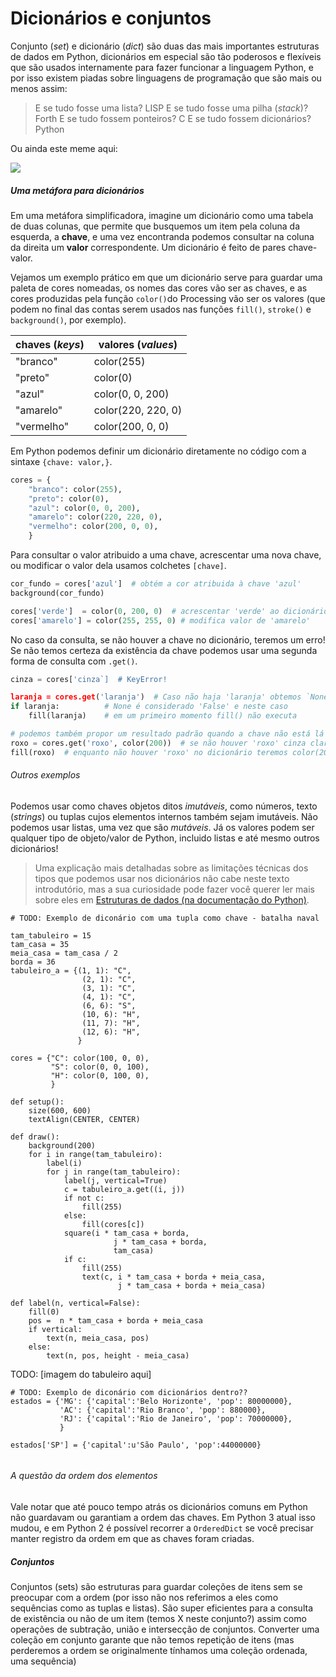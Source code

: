 # Dicionários e conjuntos

Conjunto (*set*) e dicionário (*dict*) são duas das mais importantes estruturas de dados em Python, dicionários em especial são tão poderosos e flexíveis que são usados internamente para fazer funcionar a linguagem Python, e por isso existem piadas sobre linguagens de programação que são mais ou menos assim:

> E se tudo fosse uma lista? LISP
> E se tudo fosse uma pilha (*stack*)? Forth
> E se tudo fossem ponteiros? C
> E se tudo fossem dicionários? Python

Ou ainda este meme aqui:

![](https://pbs.twimg.com/media/EelzOpCX0AAIeYV?format=png&name=small)

##### Uma metáfora para dicionários

Em uma metáfora simplificadora, imagine um dicionário como uma tabela de duas colunas, que permite que busquemos um item pela coluna da esquerda, a **chave**, e uma vez encontranda podemos consultar na coluna da direita um **valor** correspondente. Um dicionário é feito de pares chave-valor. 

Vejamos um exemplo prático em que um dicionário serve para guardar uma paleta de cores nomeadas, os nomes das cores vão ser as chaves, e as cores produzidas pela função `color()`do Processing vão ser os valores (que podem no final das contas serem usados nas funções `fill()`, `stroke()` e `background()`, por exemplo).

| chaves (*keys*) | valores (*values*) |
| --------------- | ------------------ |
| "branco"        | color(255)         |
| "preto"         | color(0)           |
| "azul"          | color(0, 0, 200)   |
| "amarelo"       | color(220, 220, 0) |
| "vermelho"      | color(200, 0, 0)   |

Em Python podemos definir um dicionário diretamente no código com a sintaxe `{chave: valor,}`.

```python
cores = {
    "branco": color(255),
    "preto": color(0),
    "azul": color(0, 0, 200), 
    "amarelo": color(220, 220, 0),
    "vermelho": color(200, 0, 0),
    }
```

Para consultar o valor atribuido a uma chave, acrescentar uma nova chave, ou modificar o valor dela usamos colchetes `[chave]`.

```python
cor_fundo = cores['azul']  # obtém a cor atribuida à chave 'azul'
background(cor_fundo)

cores['verde']  = color(0, 200, 0)  # acrescentar 'verde' ao dicionário
cores['amarelo'] = color(255, 255, 0) # modifica valor de 'amarelo'
```

No caso da consulta, se não houver a chave no dicionário, teremos um erro! Se não temos certeza da existência da chave podemos usar uma segunda forma de consulta com `.get()`.

```python
cinza = cores['cinza`]  # KeyError!

laranja = cores.get('laranja')  # Caso não haja 'laranja' obtemos `None`
if laranja:          # None é considerado 'False' e neste caso
    fill(laranja)    # em um primeiro momento fill() não executa

# podemos também propor um resultado padrão quando a chave não está lá
roxo = cores.get('roxo', color(200))  # se não houver 'roxo' cinza claro
fill(roxo)  # enquanto não houver 'roxo' no dicionário teremos color(200)
```

###### Outros exemplos

Podemos usar como chaves objetos ditos *imutáveis*, como números, texto (*strings*) ou tuplas cujos elementos internos também sejam imutáveis. Não podemos usar listas, uma vez que são *mutáveis*. Já os valores podem ser qualquer tipo de objeto/valor de Python, incluido listas e até mesmo outros dicionários!

> Uma explicação mais detalhadas sobre as limitações técnicas dos tipos que podemos usar nos dicionários não cabe neste texto introdutório, mas a sua curiosidade pode fazer você querer ler mais sobre eles em [Estruturas de dados (na documentação do Python)](https://docs.python.org/pt-br/3/tutorial/datastructures.html#dictionaries).

```
# TODO: Exemplo de diconário com uma tupla como chave - batalha naval

tam_tabuleiro = 15
tam_casa = 35
meia_casa = tam_casa / 2
borda = 36
tabuleiro_a = {(1, 1): "C",
                (2, 1): "C",
                (3, 1): "C",
                (4, 1): "C",
                (6, 6): "S",
                (10, 6): "H",
                (11, 7): "H",
                (12, 6): "H",
               }

cores = {"C": color(100, 0, 0),
         "S": color(0, 0, 100),
         "H": color(0, 100, 0),
         }

def setup():
    size(600, 600)
    textAlign(CENTER, CENTER)
    
def draw():
    background(200)
    for i in range(tam_tabuleiro):
        label(i)
        for j in range(tam_tabuleiro):
            label(j, vertical=True)
            c = tabuleiro_a.get((i, j))
            if not c:
                fill(255)
            else:
                fill(cores[c])
            square(i * tam_casa + borda, 
                       j * tam_casa + borda, 
                       tam_casa)
            if c:
                fill(255)
                text(c, i * tam_casa + borda + meia_casa, 
                        j * tam_casa + borda + meia_casa) 
     
def label(n, vertical=False):
    fill(0)
    pos =  n * tam_casa + borda + meia_casa 
    if vertical:
        text(n, meia_casa, pos)
    else:
        text(n, pos, height - meia_casa)

```

  TODO: [imagem do tabuleiro aqui]

```
# TODO: Exemplo de diconário com dicionários dentro??
estados = {'MG': {'capital':'Belo Horizonte', 'pop': 80000000},
           'AC': {'capital':'Rio Branco', 'pop': 880000},
           'RJ': {'capital':'Rio de Janeiro', 'pop': 70000000}, 
           }

estados['SP'] = {'capital':u'São Paulo', 'pop':44000000}
   
```


###### A questão da ordem dos elementos

Vale notar que até pouco tempo atrás os dicionários comuns em Python não guardavam ou garantiam a ordem das chaves. Em Python 3 atual isso mudou, e em Python 2 é possível recorrer a `OrderedDict` se você precisar manter registro da ordem em que as chaves foram criadas.

##### Conjuntos

Conjuntos (sets) são estruturas para guardar coleções de itens sem se preocupar com a ordem (por isso não nos referimos a eles como sequências como as tuplas e listas). São super eficientes para a consulta de existência ou não de um item  (temos X neste conjunto?) assim como operações de subtração, união e intersecção de conjuntos. Converter uma coleção em conjunto garante que não temos repetição de itens (mas perderemos a ordem se originalmente tínhamos uma coleção ordenada, uma sequência)
